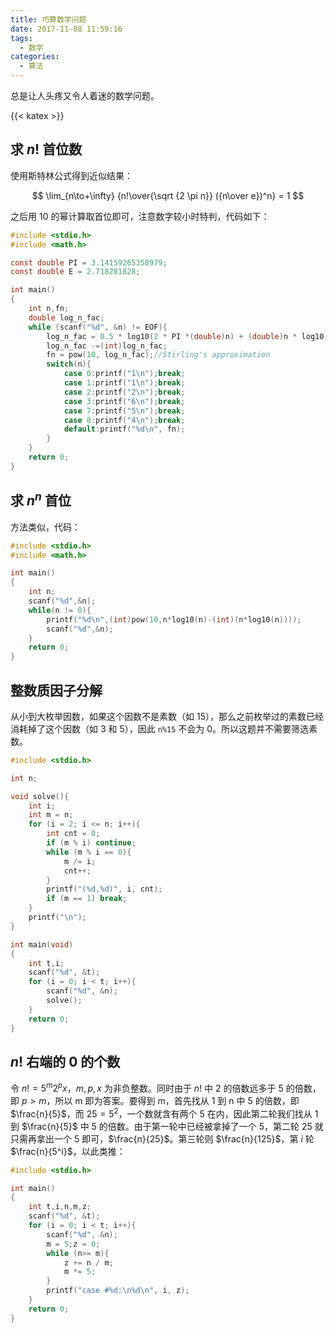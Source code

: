 ```yaml
---
title: 巧算数学问题
date: 2017-11-08 11:59:16
tags:
  - 数学
categories:
  - 算法
---
```


总是让人头疼又令人着迷的数学问题。

<!--more-->

{{< katex >}}

## 求 $n!$ 首位数

使用斯特林公式得到近似结果：

$$
\lim_{n\to+\infty} {n!\over{\sqrt {2 \pi n}} ({n\over e})^n} = 1
$$

之后用 10 的幂计算取首位即可，注意数字较小时特判，代码如下：

```c
#include <stdio.h>
#include <math.h>

const double PI = 3.14159265358979;
const double E = 2.718281828;

int main()
{
    int n,fn;
    double log_n_fac;
    while (scanf("%d", &n) != EOF){
        log_n_fac = 0.5 * log10(2 * PI *(double)n) + (double)n * log10((double)n / E);
        log_n_fac -=(int)log_n_fac;
        fn = pow(10, log_n_fac);//Stirling's approximation
        switch(n){
            case 0:printf("1\n");break;
            case 1:printf("1\n");break;
            case 2:printf("2\n");break;
            case 3:printf("6\n");break;
            case 7:printf("5\n");break;
            case 8:printf("4\n");break;
            default:printf("%d\n", fn);
        }
    }
    return 0;
}
```

## 求 $n^n$ 首位

方法类似，代码：

```c
#include <stdio.h>
#include <math.h>

int main()
{
    int n;
    scanf("%d",&n);
    while(n != 0){
        printf("%d\n",(int)pow(10,n*log10(n)-(int)(n*log10(n))));
        scanf("%d",&n);
    }
    return 0;
}
```

## 整数质因子分解

从小到大枚举因数，如果这个因数不是素数（如 15），那么之前枚举过的素数已经消耗掉了这个因数（如 3 和 5），因此 `n%15` 不会为 0。所以这题并不需要筛选素数。

```c
#include <stdio.h>

int n;

void solve(){
    int i;
    int m = n;
    for (i = 2; i <= n; i++){
        int cnt = 0;
        if (m % i) continue;
        while (m % i == 0){
            m /= i;
            cnt++;
        }
        printf("(%d,%d)", i, cnt);
        if (m == 1) break;
    }
    printf("\n");
}

int main(void)
{
    int t,i;
    scanf("%d", &t);
    for (i = 0; i < t; i++){
        scanf("%d", &n);
        solve();
    }
    return 0;
}
```

## $n!$ 右端的 0 的个数

令 $n!=5^m 2 ^p x$，$m,p,x$ 为非负整数。同时由于 $n!$ 中 2 的倍数远多于 5 的倍数，即 $p > m$，所以 m 即为答案。要得到 m，首先找从 1 到 n 中 5 的倍数，即 $\frac{n}{5}$，而 $25=5^2$，一个数就含有两个 5 在内，因此第二轮我们找从 1 到 $\frac{n}{5}$ 中 5 的倍数。由于第一轮中已经被拿掉了一个 5，第二轮 25 就只需再拿出一个 5 即可，$\frac{n}{25}$。第三轮则 $\frac{n}{125}$，第 $i$ 轮 $\frac{n}{5^i}$，以此类推：

```c
#include <stdio.h>

int main()
{
    int t,i,n,m,z;
    scanf("%d", &t);
    for (i = 0; i < t; i++){
        scanf("%d", &n);
        m = 5;z = 0;
        while (n>= m){
            z += n / m;
            m *= 5;
        }
        printf("case #%d:\n%d\n", i, z);
    }
    return 0;
}
```
